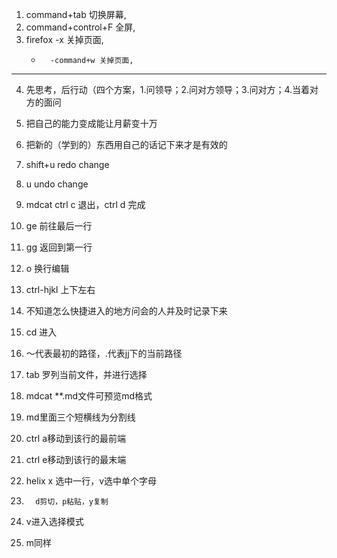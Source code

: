 1. command+tab 切换屏幕,
2. command+control+F 全屏,
3. firefox -x 关掉页面,
   -       -command+w 关掉页面,

---

4. 先思考，后行动（四个方案，1.问领导；2.问对方领导；3.问对方；4.当着对方的面问
5. 把自己的能力变成能让月薪变十万
6. 把新的（学到的）东西用自己的话记下来才是有效的

7. shift+u redo change
8. u undo change
9. mdcat ctrl c 退出，ctrl d 完成
10. ge 前往最后一行
11. gg 返回到第一行
12. o 换行编辑
13. ctrl-hjkl 上下左右
14. 不知道怎么快捷进入的地方问会的人并及时记录下来
15. cd 进入
16. ～代表最初的路径，.代表jj下的当前路径
17. tab 罗列当前文件，并进行选择
18. mdcat **.md文件可预览md格式
19. md里面三个短横线为分割线
20. ctrl a移动到该行的最前端
21. ctrl e移动到该行的最末端
22. helix x 选中一行，v选中单个字母
23.       d剪切，p粘贴，y复制
24. v进入选择模式
25. m同样